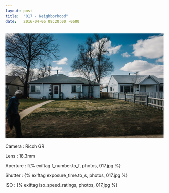 ```yaml
---
layout: post
title:  "017 - Neighborhood"
date:   2016-04-06 09:20:00 -0600
---
```


![017 - Neighborhood](/photos/017.jpg)

Camera
: Ricoh GR

Lens
: 18.3mm

Aperture
: f{% exiftag f_number.to_f, photos, 017.jpg %}

Shutter
: {% exiftag exposure_time.to_s, photos, 017.jpg %}

ISO
: {% exiftag iso_speed_ratings, photos, 017.jpg %}
